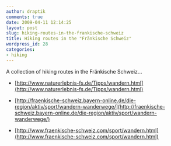 ```yaml
---
author: draptik
comments: true
date: 2009-04-11 12:14:25
layout: post
slug: hiking-routes-in-the-frankische-schweiz
title: Hiking routes in the "Fränkische Schweiz"
wordpress_id: 28
categories:
- hiking
---
```


A collection of hiking routes in the Fränkische Schweiz...



	
  * [http://www.naturerlebnis-fs.de/Tipps/wandern.html](http://www.naturerlebnis-fs.de/Tipps/wandern.html)

	
  * [http://fraenkische-schweiz.bayern-online.de/die-region/aktiv/sport/wandern-wanderwege/](http://fraenkische-schweiz.bayern-online.de/die-region/aktiv/sport/wandern-wanderwege/)

	
  * [http://www.fraenkische-schweiz.com/sport/wandern.html](http://www.fraenkische-schweiz.com/sport/wandern.html)


